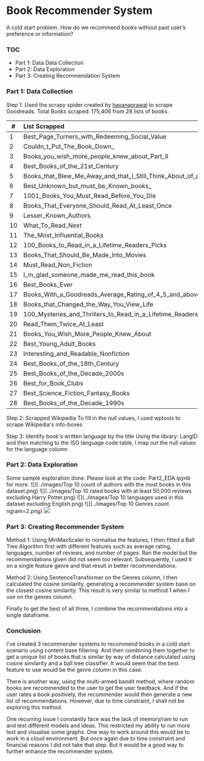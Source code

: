 # Book Recommender System
A cold start problem. How do we recommend books without past user’s preference or information?

### TOC

- Part 1: Data Data Collection
- Part 2: Data Exploration
- Part 3: Creating Recommendation System

### Part 1: Data Collection

Step 1: Used the scrapy spider created by [havanagrawal](https://github.com/havanagrawal/GoodreadsScraper) to scrape Goodreads.
Total Books scraped: 175,406 from 28 lists of books.

|#|List Scrapped|
|---|:---|
|1|Best_Page_Turners_with_Redeeming_Social_Value|
|2|Couldn_t_Put_The_Book_Down_|
|3|Books_you_wish_more_people_knew_about_Part_II|
|4|Best_Books_of_the_21st_Century|
|5|Books_that_Blew_Me_Away_and_that_I_Still_Think_About_of_all_types_|
|6|Best_Unknown_but_must_be_Known_books_|
|7|1001_Books_You_Must_Read_Before_You_Die|
|8|Books_That_Everyone_Should_Read_At_Least_Once|
|9|Lesser_Known_Authors|
|10|What_To_Read_Next|
|11|The_Most_Influential_Books|
|12|100_Books_to_Read_in_a_Lifetime_Readers_Picks|
|13|Books_That_Should_Be_Made_Into_Movies|
|14|Must_Read_Non_Fiction|
|15|I_m_glad_someone_made_me_read_this_book|
|16|Best_Books_Ever|
|17|Books_With_a_Goodreads_Average_Rating_of_4_5_and_above_and_With_At_Least_100_Ratings|
|18|Books_that_Changed_the_Way_You_View_Life|
|19|100_Mysteries_and_Thrillers_to_Read_in_a_Lifetime_Readers_Picks|
|20|Read_Them_Twice_At_Least|
|21|Books_You_Wish_More_People_Knew_About|
|22|Best_Young_Adult_Books|
|23|Interesting_and_Readable_Nonfiction|
|24|Best_Books_of_the_18th_Century|
|25|Best_Books_of_the_Decade_2000s|
|26|Best_for_Book_Clubs|
|27|Best_Science_Fiction_Fantasy_Books|
|28|Best_Books_of_the_Decade_1990s|

Step 2: Scrapped Wikipedia
To fill in the null values, I used wptools to scrape Wikipedia's info-boxes

Step 3: Identify book's written language by the title
Using the library: LangID and then matching to the ISO language code table, I map out the null values for the language column

### Part 2: Data Exploration
Some sample exploration done. Please look at the code: Part2_EDA.ipynb for more.
![](../images/Top 10 count of authors with the most books in this dataset.png)
![](../images/Top 10 rated books with at least 50,000 reviews excluding Harry Potter.png)
![](../images/Top 10 languages used in this dataset excluding English.png)
![](../images/Top 10 Genres count ngram=2.png)
![](../images/wordcloud_genres.png)

### Part 3: Creating Recommender System
Method 1: Using MinMaxScaler to normalise the features, I then fitted a Ball Tree Algorithm first with different features such as average rating, languages, number of reviews, and number of pages. Ran the model but the recommendations given did not seem too relevant. Subsequently, I used it on a single feature genre and that result in better recommendations.

Method 2: Using SentenceTransformer on the Genres column, I then calculated the cosine similarity, generating a recommender system base on the closest cosine similarity. This result is very similar to method 1 when I use on the genres column.

Finally to get the best of all three, I combine the recommendations into a single dataframe.

### Conclusion
I've created 3 recommender systems to recommend books in a cold start scenario using content base filtering. And then combining them together to get a unique list of books that is similar by way of distance calculated using cosine similarity and a ball tree classifier. It would seem that the best feature to use would be the genre column in this case.

There is another way, using the multi-armed bandit method, where random books are recommended to the user to get the user feedback. And if the user rates a book positively, the recommender would then generate a new list of recommendations. However, due to time constraint, I shall not be exploring this method.

One recurring issue I constantly face was the lack of memory/ram to run and test different models and ideas. This restricted my ability to run more test and visualise some graphs. One way to work around this would be to work in a cloud environment. But once again due to time constraint and financial reasons I did not take that step. But it would be a good way to further enhance the recommender system.
